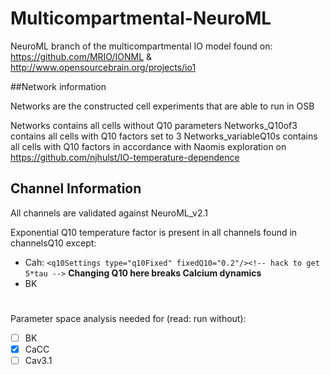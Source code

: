 # Multicompartmental-NeuroML
NeuroML branch of the multicompartmental IO model found on: https://github.com/MRIO/IONML & http://www.opensourcebrain.org/projects/io1 


##Network information

Networks are the constructed cell experiments that are able to run in OSB

Networks contains all cells without Q10 parameters
Networks_Q10of3 contains all cells with Q10 factors set to 3
Networks_variableQ10s contains all cells with Q10 factors in accordance with Naomis exploration on https://github.com/njhulst/IO-temperature-dependence




 ## Channel Information
 
 
 All channels are validated against NeuroML_v2.1

Exponential Q10 temperature factor is present in all channels found in channelsQ10 except:
- Cah: `<q10Settings type="q10Fixed" fixedQ10="0.2"/><!-- hack to get 5*tau -->` **Changing Q10 here breaks Calcium dynamics**
- BK


#

 Parameter space analysis needed for (read: run without):
- [ ] BK
- [x] CaCC
- [ ] Cav3.1
